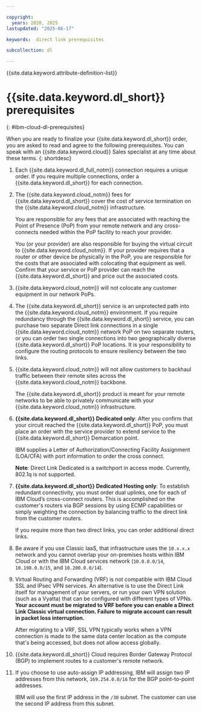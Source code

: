 ```yaml
---

copyright:
  years: 2020, 2025
lastupdated: "2025-06-17"

keywords:  direct link prerequisites

subcollection: dl

---
```


{{site.data.keyword.attribute-definition-list}}

# {{site.data.keyword.dl_short}} prerequisites
{: #ibm-cloud-dl-prerequisites}

When you are ready to finalize your {{site.data.keyword.dl_short}} order, you are asked to read and agree to the following prerequisites. You can speak with an {{site.data.keyword.cloud}} Sales specialist at any time about these terms.
{: shortdesc}

1. Each {{site.data.keyword.dl_full_notm}} connection requires a unique order. If you require multiple connections, order a {{site.data.keyword.dl_short}} for each connection.

1. The {{site.data.keyword.cloud_notm}} fees for {{site.data.keyword.dl_short}} cover the cost of service termination on the {{site.data.keyword.cloud_notm}} infrastructure.

   You are responsible for any fees that are associated with reaching the Point of Presence (PoP) from your remote network and any cross-connects needed within the PoP facility to reach your provider.

   You (or your provider) are also responsible for buying the virtual circuit to {{site.data.keyword.cloud_notm}}. If your provider requires that a router or other device be physically in the PoP, you are responsible for the costs that are associated with colocating that equipment as well. Confirm that your service or PoP provider can reach the {{site.data.keyword.dl_short}} and price out the associated costs.

1. {{site.data.keyword.cloud_notm}} will not colocate any customer equipment in our network PoPs.

1. The {{site.data.keyword.dl_short}} service is an unprotected path into the {{site.data.keyword.cloud_notm}} environment. If you require redundancy through the {{site.data.keyword.dl_short}} service, you can purchase two separate Direct link connections in a single {{site.data.keyword.cloud_notm}} network PoP on two separate routers, or you can order two single connections into two geographically diverse {{site.data.keyword.dl_short}} PoP locations. It is your responsibility to configure the routing protocols to ensure resiliency between the two links.

1. {{site.data.keyword.cloud_notm}} will not allow customers to backhaul traffic between their remote sites across the {{site.data.keyword.cloud_notm}} backbone.

   The {{site.data.keyword.dl_short}} product is meant for your remote networks to be able to privately communicate with your {{site.data.keyword.cloud_notm}} infrastructure.

1. **{{site.data.keyword.dl_short}} Dedicated only**: After you confirm that your circuit reached the {{site.data.keyword.dl_short}} PoP, you must place an order with the service provider to extend service to the {{site.data.keyword.dl_short}} Demarcation point.

   IBM supplies a Letter of Authorization/Connecting Facility Assignment (LOA/CFA) with port information to order the cross connect.

   **Note**: Direct Link Dedicated is a switchport in access mode. Currently, 802.1q is not supported. 

1. **{{site.data.keyword.dl_short}} Dedicated Hosting only**: To establish redundant connectivity, you must order dual uplinks, one for each of IBM Cloud’s cross-connect routers. This is accomplished on the customer's routers via BGP sessions by using ECMP capabilities or simply weighting the connection by balancing traffic to the direct link from the customer routers.

    If you require more than two direct links, you can order additional direct links. 

1. Be aware if you use Classic IaaS, that infrastructure uses the `10.x.x.x` network and you cannot overlap your on-premises hosts within IBM Cloud or with the IBM Cloud services network (`10.0.0.0/14`, `10.198.0.0/15`, and `10.200.0.0/14`).

1. Virtual Routing and Forwarding (VRF) is not compatible with IBM Cloud SSL and IPsec VPN services. An alternative is to use the Direct Link itself for management of your servers, or run your own VPN solution (such as a Vyatta) that can be configured with different types of VPNs. **Your account must be migrated to VRF before you can enable a Direct Link Classic virtual connection. Failure to migrate account can result in packet loss interruption.**

   After migrating to a VRF, SSL VPN typically works when a VPN connection is made to the same data center location as the compute that's being accessed, but does not allow access globally.

1. {{site.data.keyword.dl_short}} Cloud requires Border Gateway Protocol (BGP) to implement routes to a customer's remote network.

1. If you choose to use auto-assign IP addressing, IBM will assign two IP addresses from this network, `169.254.0.0/16` for the BGP point-to-point addresses.

   IBM will use the first IP address in the `/30` subnet. The customer can use the second IP address from this subnet.
